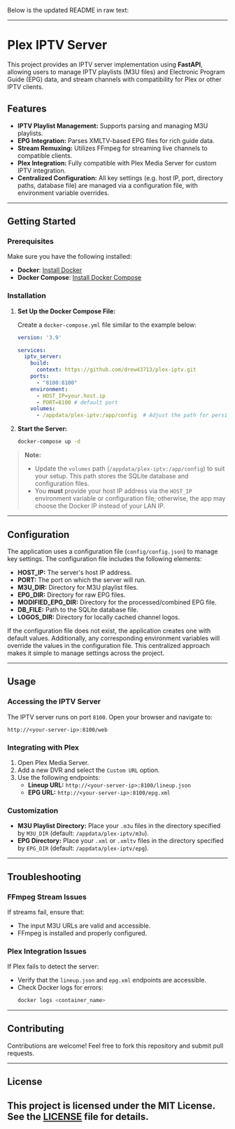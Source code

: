 Below is the updated README in raw text:

---
# Plex IPTV Server

This project provides an IPTV server implementation using **FastAPI**, allowing users to manage IPTV playlists (M3U files) and Electronic Program Guide (EPG) data, and stream channels with compatibility for Plex or other IPTV clients.

## Features
- **IPTV Playlist Management:** Supports parsing and managing M3U playlists.
- **EPG Integration:** Parses XMLTV-based EPG files for rich guide data.
- **Stream Remuxing:** Utilizes FFmpeg for streaming live channels to compatible clients.
- **Plex Integration:** Fully compatible with Plex Media Server for custom IPTV integration.
- **Centralized Configuration:** All key settings (e.g. host IP, port, directory paths, database file) are managed via a configuration file, with environment variable overrides.

---

## Getting Started

### Prerequisites
Make sure you have the following installed:
- **Docker**: [Install Docker](https://docs.docker.com/get-docker/)
- **Docker Compose**: [Install Docker Compose](https://docs.docker.com/compose/install/)

### Installation
1. **Set Up the Docker Compose File:**

   Create a `docker-compose.yml` file similar to the example below:

   ```yaml
   version: '3.9'

   services:
     iptv_server:
       build:
         context: https://github.com/drew43713/plex-iptv.git
       ports:
         - "8100:8100"
       environment:
         - HOST_IP=your.host.ip
         - PORT=8100 # default port
       volumes:
         - /appdata/plex-iptv:/app/config  # Adjust the path for persistent storage
   ```

2. **Start the Server:**
   ```bash
   docker-compose up -d
   ```

> **Note:**  
> - Update the `volumes` path (`/appdata/plex-iptv:/app/config`) to suit your setup. This path stores the SQLite database and configuration files.  
> - You **must** provide your host IP address via the `HOST_IP` environment variable or configuration file; otherwise, the app may choose the Docker IP instead of your LAN IP.

---

## Configuration

The application uses a configuration file (`config/config.json`) to manage key settings. The configuration file includes the following elements:

- **HOST_IP:** The server's host IP address.
- **PORT:** The port on which the server will run.
- **M3U_DIR:** Directory for M3U playlist files.
- **EPG_DIR:** Directory for raw EPG files.
- **MODIFIED_EPG_DIR:** Directory for the processed/combined EPG file.
- **DB_FILE:** Path to the SQLite database file.
- **LOGOS_DIR:** Directory for locally cached channel logos.

If the configuration file does not exist, the application creates one with default values. Additionally, any corresponding environment variables will override the values in the configuration file. This centralized approach makes it simple to manage settings across the project.

---

## Usage

### Accessing the IPTV Server
The IPTV server runs on port `8100`. Open your browser and navigate to:
```
http://<your-server-ip>:8100/web
```

### Integrating with Plex
1. Open Plex Media Server.
2. Add a new DVR and select the `Custom URL` option.
3. Use the following endpoints:
   - **Lineup URL:** `http://<your-server-ip>:8100/lineup.json`
   - **EPG URL:** `http://<your-server-ip>:8100/epg.xml`

### Customization
- **M3U Playlist Directory:** Place your `.m3u` files in the directory specified by `M3U_DIR` (default: `/appdata/plex-iptv/m3u`).
- **EPG Directory:** Place your `.xml` or `.xmltv` files in the directory specified by `EPG_DIR` (default: `/appdata/plex-iptv/epg`).

---

## Troubleshooting

### FFmpeg Stream Issues
If streams fail, ensure that:
- The input M3U URLs are valid and accessible.
- FFmpeg is installed and properly configured.

### Plex Integration Issues
If Plex fails to detect the server:
- Verify that the `lineup.json` and `epg.xml` endpoints are accessible.
- Check Docker logs for errors:
  ```bash
  docker logs <container_name>
  ```

---

## Contributing
Contributions are welcome! Feel free to fork this repository and submit pull requests.

---

## License
This project is licensed under the MIT License. See the [LICENSE](LICENSE) file for details.
---